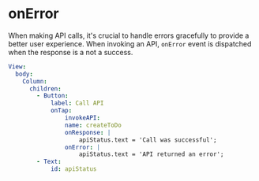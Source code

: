 # onError

When making API calls, it's crucial to handle errors gracefully to provide a better user experience. When invoking an API, `onError` event is dispatched when the response is a not a success.

```yaml
View:
  body:
    Column:
      children:
        - Button:
            label: Call API
            onTap:
                invokeAPI:
                name: createToDo
                onResponse: |
                    apiStatus.text = 'Call was successful';
                onError: |
                    apiStatus.text = 'API returned an error';
        - Text:
            id: apiStatus
```
